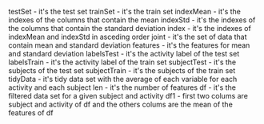 testSet - it's the test set
trainSet - it's the train set
indexMean - it's the indexes of the columns that contain the mean
indexStd - it's the indexes of the columns that contain the standard deviation
index - it's the indexes of indexMean and indexStd in asceding order
joint - it's the set of data that contain mean and standard deviation
features - it's the features for mean and standard deviation
labelsTest - it's the activity label of the test set
labelsTrain - it's the activity label of the train set
subjectTest - it's the subjects of the test set
subjectTrain - it's the subjects of the train set
tidyData - it's tidy data set with the average of each variable for each activity and each subject
len - it's the number of features
df - it's the filtered data set for a given subject and activity
df1 - first two colums are subject and activity of df and the others colums are
the mean of the features of df